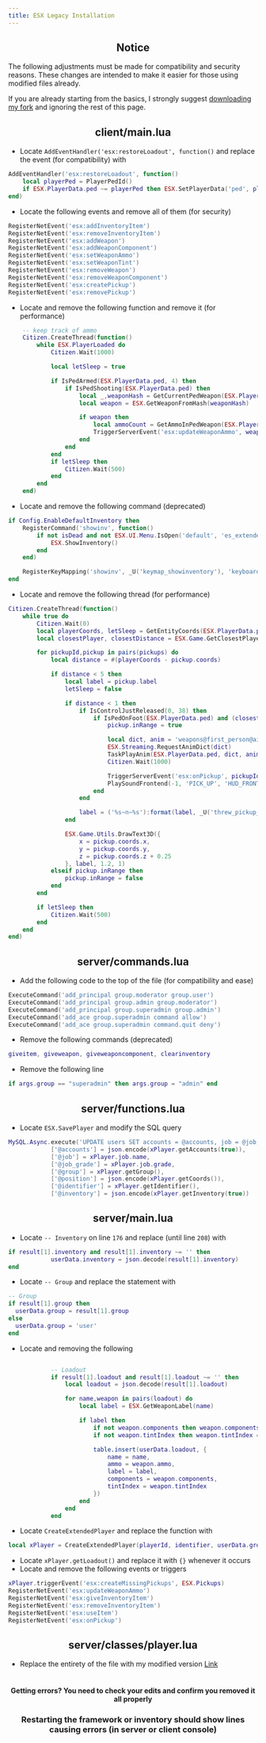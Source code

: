 ```yaml
---
title: ESX Legacy Installation
---
```



<h2 align='center'> Notice </h2>
The following adjustments must be made for compatibility and security reasons.  
These changes are intended to make it easier for those using modified files already.

If you are already starting from the basics, I strongly suggest [downloading my fork](https://github.com/thelindat/es_extended) and ignoring the rest of this page.


<h2 align='center'> client/main.lua </h2>

* Locate `AddEventHandler('esx:restoreLoadout', function()` and replace the event (for compatibility) with
```lua
AddEventHandler('esx:restoreLoadout', function()
	local playerPed = PlayerPedId()
	if ESX.PlayerData.ped ~= playerPed then ESX.SetPlayerData('ped', playerPed) end
end)
```

* Locate the following events and remove all of them (for security)
```lua
RegisterNetEvent('esx:addInventoryItem')
RegisterNetEvent('esx:removeInventoryItem')
RegisterNetEvent('esx:addWeapon')
RegisterNetEvent('esx:addWeaponComponent')
RegisterNetEvent('esx:setWeaponAmmo')
RegisterNetEvent('esx:setWeaponTint')
RegisterNetEvent('esx:removeWeapon')
RegisterNetEvent('esx:removeWeaponComponent')
RegisterNetEvent('esx:createPickup')
RegisterNetEvent('esx:removePickup')
```

* Locate and remove the following function and remove it (for performance)
```lua
	-- keep track of ammo
	Citizen.CreateThread(function()
		while ESX.PlayerLoaded do
			Citizen.Wait(1000)

			local letSleep = true

			if IsPedArmed(ESX.PlayerData.ped, 4) then
				if IsPedShooting(ESX.PlayerData.ped) then
					local _,weaponHash = GetCurrentPedWeapon(ESX.PlayerData.ped, true)
					local weapon = ESX.GetWeaponFromHash(weaponHash)

					if weapon then
						local ammoCount = GetAmmoInPedWeapon(ESX.PlayerData.ped, weaponHash)
						TriggerServerEvent('esx:updateWeaponAmmo', weapon.name, ammoCount)
					end
				end
			end
			if letSleep then
				Citizen.Wait(500)
			end
		end
	end)
```

* Locate and remove the following command (deprecated)
```lua
if Config.EnableDefaultInventory then
	RegisterCommand('showinv', function()
		if not isDead and not ESX.UI.Menu.IsOpen('default', 'es_extended', 'inventory') then
			ESX.ShowInventory()
		end
	end)

	RegisterKeyMapping('showinv', _U('keymap_showinventory'), 'keyboard', 'F2')
end
```

* Locate and remove the following thread (for performance)
```lua
Citizen.CreateThread(function()
	while true do
		Citizen.Wait(0)
		local playerCoords, letSleep = GetEntityCoords(ESX.PlayerData.ped), true
		local closestPlayer, closestDistance = ESX.Game.GetClosestPlayer(playerCoords)

		for pickupId,pickup in pairs(pickups) do
			local distance = #(playerCoords - pickup.coords)

			if distance < 5 then
				local label = pickup.label
				letSleep = false

				if distance < 1 then
					if IsControlJustReleased(0, 38) then
						if IsPedOnFoot(ESX.PlayerData.ped) and (closestDistance == -1 or closestDistance > 3) and not pickup.inRange then
							pickup.inRange = true

							local dict, anim = 'weapons@first_person@aim_rng@generic@projectile@sticky_bomb@', 'plant_floor'
							ESX.Streaming.RequestAnimDict(dict)
							TaskPlayAnim(ESX.PlayerData.ped, dict, anim, 8.0, 1.0, 1000, 16, 0.0, false, false, false)
							Citizen.Wait(1000)

							TriggerServerEvent('esx:onPickup', pickupId)
							PlaySoundFrontend(-1, 'PICK_UP', 'HUD_FRONTEND_DEFAULT_SOUNDSET', false)
						end
					end

					label = ('%s~n~%s'):format(label, _U('threw_pickup_prompt'))
				end

				ESX.Game.Utils.DrawText3D({
					x = pickup.coords.x,
					y = pickup.coords.y,
					z = pickup.coords.z + 0.25
				}, label, 1.2, 1)
			elseif pickup.inRange then
				pickup.inRange = false
			end
		end

		if letSleep then
			Citizen.Wait(500)
		end
	end
end)
```



<h2 align='center'> server/commands.lua </h2>

* Add the following code to the top of the file (for compatibility and ease)
```lua
ExecuteCommand('add_principal group.moderator group.user')
ExecuteCommand('add_principal group.admin group.moderator')
ExecuteCommand('add_principal group.superadmin group.admin')
ExecuteCommand('add_ace group.superadmin command allow')
ExecuteCommand('add_ace group.superadmin command.quit deny')
```

* Remove the following commands (deprecated)
```lua
giveitem, giveweapon, giveweaponcomponent, clearinventory
```

* Remove the following line
```lua
if args.group == "superadmin" then args.group = "admin" end
```


<h2 align='center'> server/functions.lua </h2>

* Locate `ESX.SavePlayer` and modify the SQL query
```lua
MySQL.Async.execute('UPDATE users SET accounts = @accounts, job = @job, job_grade = @job_grade, `group` = @group, position = @position, inventory = @inventory WHERE identifier = @identifier', {
			['@accounts'] = json.encode(xPlayer.getAccounts(true)),
			['@job'] = xPlayer.job.name,
			['@job_grade'] = xPlayer.job.grade,
			['@group'] = xPlayer.getGroup(),
			['@position'] = json.encode(xPlayer.getCoords()),
			['@identifier'] = xPlayer.getIdentifier(),
			['@inventory'] = json.encode(xPlayer.getInventory(true))
```


<h2 align='center'> server/main.lua </h2>

* Locate `-- Inventory` on line `176` and replace (until line `208`) with
```lua
if result[1].inventory and result[1].inventory ~= '' then
			userData.inventory = json.decode(result[1].inventory)
end
```

* Locate `-- Group` and replace the statement with
```lua
-- Group
if result[1].group then
  userData.group = result[1].group
else
  userData.group = 'user'
end
```

* Locate and removing the following
```lua

			-- Loadout
			if result[1].loadout and result[1].loadout ~= '' then
				local loadout = json.decode(result[1].loadout)

				for name,weapon in pairs(loadout) do
					local label = ESX.GetWeaponLabel(name)

					if label then
						if not weapon.components then weapon.components = {} end
						if not weapon.tintIndex then weapon.tintIndex = 0 end

						table.insert(userData.loadout, {
							name = name,
							ammo = weapon.ammo,
							label = label,
							components = weapon.components,
							tintIndex = weapon.tintIndex
						})
					end
				end
			end
```

* Locate `CreateExtendedPlayer` and replace the function with 
```lua
local xPlayer = CreateExtendedPlayer(playerId, identifier, userData.group, userData.accounts, userData.job, userData.playerName, userData.coords)
```

* Locate `xPlayer.getLoadout()` and replace it with `{}` whenever it occurs
* Locate and remove the following events or triggers
```lua
xPlayer.triggerEvent('esx:createMissingPickups', ESX.Pickups)
RegisterNetEvent('esx:updateWeaponAmmo')
RegisterNetEvent('esx:giveInventoryItem')
RegisterNetEvent('esx:removeInventoryItem')
RegisterNetEvent('esx:useItem')
RegisterNetEvent('esx:onPickup')
```


<h2 align='center'> server/classes/player.lua </h2>

* Replace the entirety of the file with my modified version
[Link](https://github.com/thelindat/es_extended/blob/linden/server/classes/player.lua)






<h4 align='center'><br>Getting errors? You need to check your edits and confirm you removed it all properly</h4>
<h3 align='center'>Restarting the framework or inventory should show lines causing errors (in server or client console)</h3>

